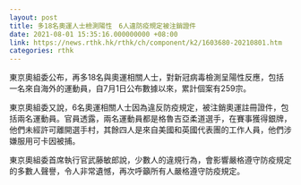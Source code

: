 ```yaml
---
layout: post
title: 多18名奧運人士檢測陽性　6人違防疫規定被注銷證件
date: 2021-08-01 15:35:16.000000000 +08:00
link: https://news.rthk.hk/rthk/ch/component/k2/1603680-20210801.htm
categories: rthk
---
```


東京奧組委公布，再多18名與奧運相關人士，對新冠病毒檢測呈陽性反應，包括一名來自海外的運動員，自7月1日公布數據以來，累計個案有259宗。

東京奧組委又說，6名奧運相關人士因為違反防疫規定，被注銷奧運註冊證件，包括兩名運動員。官員透露，兩名運動員都是格魯吉亞柔道選手，在賽事獲得銀牌，他們未經許可離開選手村，其餘四人是來自美國和英國代表團的工作人員，他們涉嫌服用可卡因被捕。

東京奧組委首席執行官武藤敏郎說，少數人的違規行為，會影響嚴格遵守防疫規定的多數人聲譽，令人非常遺憾，再次呼籲所有人嚴格遵守防疫規定。
